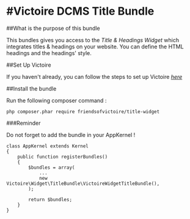 #Victoire DCMS Title Bundle
============

##What is the purpose of this bundle

This bundles gives you access to the *Title & Headings Widget* which integrates titles & headings on your website.
You can define the HTML headings and the headings' style.

##Set Up Victoire

If you haven't already, you can follow the steps to set up Victoire *[here](https://github.com/Victoire/victoire/blob/master/setup.md)*

##Install the bundle

Run the following composer command :

    php composer.phar require friendsofvictoire/title-widget

###Reminder

Do not forget to add the bundle in your AppKernel !

    class AppKernel extends Kernel
    {
        public function registerBundles()
        {
            $bundles = array(
                ...
                new Victoire\Widget\TitleBundle\VictoireWidgetTitleBundle(),
            );

            return $bundles;
        }
    }
